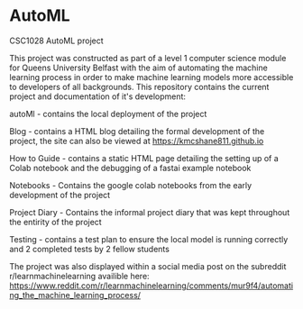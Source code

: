 # AutoML
CSC1028 AutoML project

This project was constructed as part of a level 1 computer science module for Queens University Belfast with the aim of automating the machine learning process in order
to make machine learning models more accessible to developers of all backgrounds. This repository contains the current project and documentation of it's development:

autoMl - contains the local deployment of the project

Blog - contains a HTML blog detailing the formal development of the project, the site can also be viewed at https://kmcshane811.github.io

How to Guide - contains a static HTML page detailing the setting up of a Colab notebook and the debugging of a fastai example notebook

Notebooks - Contains the google colab notebooks from the early development of the project

Project Diary - Contains the informal project diary that was kept throughout the entirity of the project

Testing - contains a test plan to ensure the local model is running correctly and 2 completed tests by 2 fellow students

The project was also displayed within a social media post on the subreddit r/learnmachinelearning availible here:
https://www.reddit.com/r/learnmachinelearning/comments/mur9f4/automating_the_machine_learning_process/
